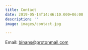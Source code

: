 ```yaml
---
title: Contact
date: 2019-05-14T14:46:10.000+06:00
description: ''
image: images/contact.jpg

---
```

Email: binans@protonmail.com